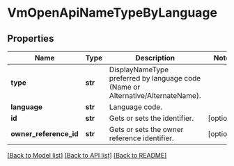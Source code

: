 # VmOpenApiNameTypeByLanguage

## Properties
Name | Type | Description | Notes
------------ | ------------- | ------------- | -------------
**type** | **str** | DisplayNameType preferred by language code (Name or Alternative/AlternateName). | 
**language** | **str** | Language code. | 
**id** | **str** | Gets or sets the identifier. | [optional] 
**owner_reference_id** | **str** | Gets or sets the owner reference identifier. | [optional] 

[[Back to Model list]](../README.md#documentation-for-models) [[Back to API list]](../README.md#documentation-for-api-endpoints) [[Back to README]](../README.md)


